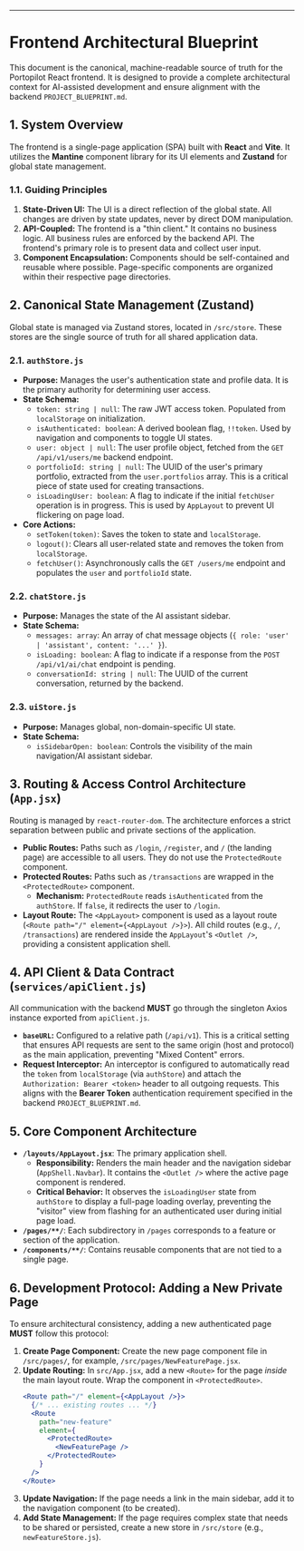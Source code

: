 
---
# Frontend Architectural Blueprint

This document is the canonical, machine-readable source of truth for the Portopilot React frontend. It is designed to provide a complete architectural context for AI-assisted development and ensure alignment with the backend `PROJECT_BLUEPRINT.md`.

## 1. System Overview

The frontend is a single-page application (SPA) built with **React** and **Vite**. It utilizes the **Mantine** component library for its UI elements and **Zustand** for global state management.

### 1.1. Guiding Principles

1.  **State-Driven UI:** The UI is a direct reflection of the global state. All changes are driven by state updates, never by direct DOM manipulation.
2.  **API-Coupled:** The frontend is a "thin client." It contains no business logic. All business rules are enforced by the backend API. The frontend's primary role is to present data and collect user input.
3.  **Component Encapsulation:** Components should be self-contained and reusable where possible. Page-specific components are organized within their respective page directories.

## 2. Canonical State Management (Zustand)

Global state is managed via Zustand stores, located in `/src/store`. These stores are the single source of truth for all shared application data.

### 2.1. `authStore.js`
*   **Purpose:** Manages the user's authentication state and profile data. It is the primary authority for determining user access.
*   **State Schema:**
    *   `token: string | null`: The raw JWT access token. Populated from `localStorage` on initialization.
    *   `isAuthenticated: boolean`: A derived boolean flag, `!!token`. Used by navigation and components to toggle UI states.
    *   `user: object | null`: The user profile object, fetched from the `GET /api/v1/users/me` backend endpoint.
    *   `portfolioId: string | null`: The UUID of the user's primary portfolio, extracted from the `user.portfolios` array. This is a critical piece of state used for creating transactions.
    *   `isLoadingUser: boolean`: A flag to indicate if the initial `fetchUser` operation is in progress. This is used by `AppLayout` to prevent UI flickering on page load.
*   **Core Actions:**
    *   `setToken(token)`: Saves the token to state and `localStorage`.
    *   `logout()`: Clears all user-related state and removes the token from `localStorage`.
    *   `fetchUser()`: Asynchronously calls the `GET /users/me` endpoint and populates the `user` and `portfolioId` state.

### 2.2. `chatStore.js`
*   **Purpose:** Manages the state of the AI assistant sidebar.
*   **State Schema:**
    *   `messages: array`: An array of chat message objects (`{ role: 'user' | 'assistant', content: '...' }`).
    *   `isLoading: boolean`: A flag to indicate if a response from the `POST /api/v1/ai/chat` endpoint is pending.
    *   `conversationId: string | null`: The UUID of the current conversation, returned by the backend.

### 2.3. `uiStore.js`
*   **Purpose:** Manages global, non-domain-specific UI state.
*   **State Schema:**
    *   `isSidebarOpen: boolean`: Controls the visibility of the main navigation/AI assistant sidebar.

## 3. Routing & Access Control Architecture (`App.jsx`)

Routing is managed by `react-router-dom`. The architecture enforces a strict separation between public and private sections of the application.

*   **Public Routes:** Paths such as `/login`, `/register`, and `/` (the landing page) are accessible to all users. They do not use the `ProtectedRoute` component.
*   **Protected Routes:** Paths such as `/transactions` are wrapped in the `<ProtectedRoute>` component.
    *   **Mechanism:** `ProtectedRoute` reads `isAuthenticated` from the `authStore`. If `false`, it redirects the user to `/login`.
*   **Layout Route:** The `<AppLayout>` component is used as a layout route (`<Route path="/" element={<AppLayout />}>`). All child routes (e.g., `/`, `/transactions`) are rendered inside the `AppLayout`'s `<Outlet />`, providing a consistent application shell.

## 4. API Client & Data Contract (`services/apiClient.js`)

All communication with the backend **MUST** go through the singleton Axios instance exported from `apiClient.js`.

*   **`baseURL`:** Configured to a relative path (`/api/v1`). This is a critical setting that ensures API requests are sent to the same origin (host and protocol) as the main application, preventing "Mixed Content" errors.
*   **Request Interceptor:** An interceptor is configured to automatically read the `token` from `localStorage` (via `authStore`) and attach the `Authorization: Bearer <token>` header to all outgoing requests. This aligns with the **Bearer Token** authentication requirement specified in the backend `PROJECT_BLUEPRINT.md`.

## 5. Core Component Architecture

*   **`/layouts/AppLayout.jsx`**: The primary application shell.
    *   **Responsibility:** Renders the main header and the navigation sidebar (`AppShell.Navbar`). It contains the `<Outlet />` where the active page component is rendered.
    *   **Critical Behavior:** It observes the `isLoadingUser` state from `authStore` to display a full-page loading overlay, preventing the "visitor" view from flashing for an authenticated user during initial page load.
*   **`/pages/**/`**: Each subdirectory in `/pages` corresponds to a feature or section of the application.
*   **`/components/**/`**: Contains reusable components that are not tied to a single page.

## 6. Development Protocol: Adding a New Private Page

To ensure architectural consistency, adding a new authenticated page **MUST** follow this protocol:

1.  **Create Page Component:** Create the new page component file in `/src/pages/`, for example, `/src/pages/NewFeaturePage.jsx`.
2.  **Update Routing:** In `src/App.jsx`, add a new `<Route>` for the page *inside* the main layout route. Wrap the component in `<ProtectedRoute>`.
    ```jsx
    <Route path="/" element={<AppLayout />}>
      {/* ... existing routes ... */}
      <Route
        path="new-feature"
        element={
          <ProtectedRoute>
            <NewFeaturePage />
          </ProtectedRoute>
        }
      />
    </Route>
    ```
3.  **Update Navigation:** If the page needs a link in the main sidebar, add it to the navigation component (to be created).
4.  **Add State Management:** If the page requires complex state that needs to be shared or persisted, create a new store in `/src/store` (e.g., `newFeatureStore.js`).